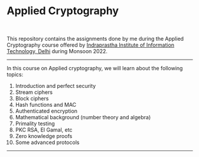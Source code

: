 # Applied Cryptography
<br>

This repository contains the assignments done by me during the Applied Cryptography course offered by [Indraprastha Institute of Information Technology, Delhi](https://www.iiitd.ac.in/) during Monsoon 2022.

<hr>

In this course on Applied cryptography, we will learn about the following topics:

1. Introduction and perfect security
2. Stream ciphers
3. Block ciphers
4. Hash functions and MAC
5. Authenticated encryption
6. Mathematical background (number theory and algebra)
7. Primality testing
8. PKC RSA, El Gamal, etc
9. Zero knowledge proofs
10. Some advanced protocols

<hr>


